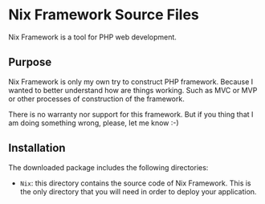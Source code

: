 Nix Framework Source Files
===================================

Nix Framework is a tool for PHP web development.

Purpose
-------

Nix Framework is only my own try to construct PHP framework. Because I wanted to better understand how are things working. Such as MVC or MVP or other processes of construction of the framework.

There is no warranty nor support for this framework. But if you thing that I am doing something wrong, please, let me know :-)

Installation
------------

The downloaded package includes the following directories:

- `Nix`: this directory contains the source code of Nix Framework. This is
	the only directory that you will need in order to deploy your application.